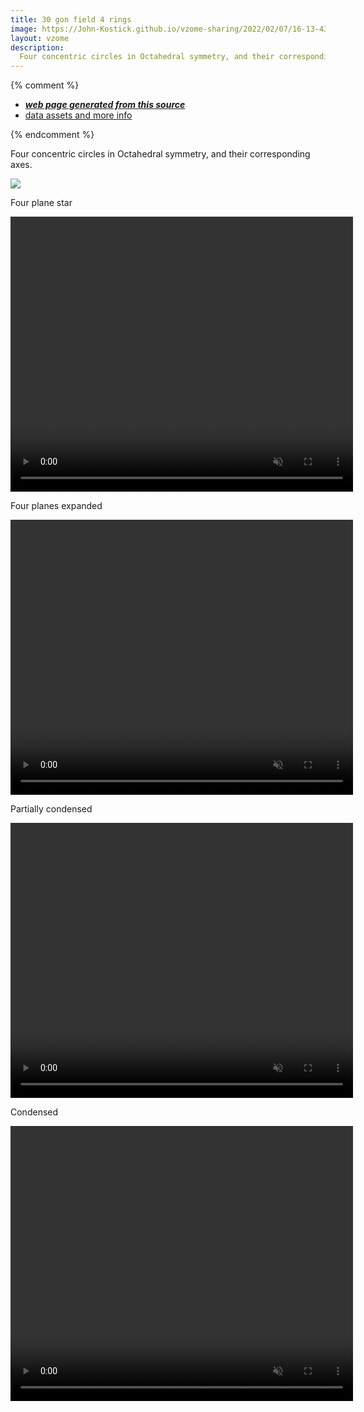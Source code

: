 ```yaml
---
title: 30 gon field 4 rings
image: https://John-Kostick.github.io/vzome-sharing/2022/02/07/16-13-43-30-gon-field-4-rings/30-gon-field-4-rings.png
layout: vzome
description:
  Four concentric circles in Octahedral symmetry, and their corresponding axes.  
---
```


{% comment %}
 - [***web page generated from this source***][post]
 - [data assets and more info][github]

[post]: <https://John-Kostick.github.io/vzome-sharing/2022/02/07/30-gon-field-4-rings-16-13-43.html>
[github]: <https://github.com/John-Kostick/vzome-sharing/tree/main/2022/02/07/16-13-43-30-gon-field-4-rings/>
{% endcomment %}

  Four concentric circles in Octahedral symmetry, and their corresponding axes.

<vzome-viewer style="width: 100%; height: 100vh;"
       src="https://John-Kostick.github.io/vzome-sharing/2022/02/07/16-13-43-30-gon-field-4-rings/30-gon-field-4-rings.vZome" >
  <img src="https://John-Kostick.github.io/vzome-sharing/2022/02/07/16-13-43-30-gon-field-4-rings/30-gon-field-4-rings.png" />
</vzome-viewer>

Four plane star

<video width="548" height="440" name="John Kostick's Four plane star video" 
        controls loop muted>
  
<source src="https://user-images.githubusercontent.com/78830166/155609988-b9f1cef3-1e66-4c76-a82d-3426bf37a85a.mov">
  
Four planes expanded
  
<video width="548" height="440" name="John Kostick's Four planes expanded video" 
        controls loop muted>
  
<source src="https://user-images.githubusercontent.com/78830166/155610936-6d3665c6-af7f-49b8-bb6d-55425300c259.mov">
  
Partially condensed
  
<video width="548" height="440" name="John Kostick's Partially condensed video" 
        controls loop muted>
  
<source src="https://user-images.githubusercontent.com/78830166/155611194-bde3d2d6-d700-4378-8323-a0a89f4a8699.mov">
  
Condensed
  
<video width="548" height="440" name="John Kostick's Great Circle video" 
        controls loop muted>
  
<source src="https://user-images.githubusercontent.com/78830166/155611389-3348eb63-6927-4062-9f40-eb7872c71c4c.mov">
  
  
  


             
             
             


             
             
             
             
             
             
             
             


             
             
             
             
             
             
             
             

